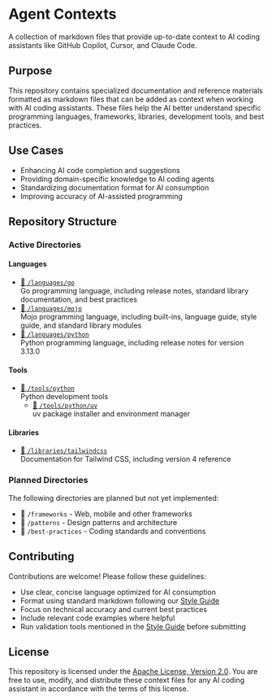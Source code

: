 # Agent Contexts

A collection of markdown files that provide up-to-date context to AI coding assistants like GitHub Copilot, Cursor, and Claude Code.

## Purpose

This repository contains specialized documentation and reference materials formatted as markdown files that can be added as context when working with AI coding assistants. These files help the AI better understand specific programming languages, frameworks, libraries, development tools, and best practices.

## Use Cases

- Enhancing AI code completion and suggestions
- Providing domain-specific knowledge to AI coding agents
- Standardizing documentation format for AI consumption
- Improving accuracy of AI-assisted programming

## Repository Structure

### Active Directories

#### Languages

- [📁 `/languages/go`](./languages/go)
  <br>Go programming language, including release notes, standard library documentation, and best practices
- [📁 `/languages/mojo`](./languages/mojo)
  <br>Mojo programming language, including built-ins, language guide, style guide, and standard library modules
- [📁 `/languages/python`](./languages/python)
  <br>Python programming language, including release notes for version 3.13.0

#### Tools

- [📁 `/tools/python`](./tools/python)
  <br>Python development tools
  - [📁 `/tools/python/uv`](./tools/python/uv/uv.md)
    <br> uv package installer and environment manager

#### Libraries

- [📁 `/libraries/tailwindcss`](./libraries/tailwindcss)
  <br>Documentation for Tailwind CSS, including version 4 reference

### Planned Directories

The following directories are planned but not yet implemented:

- 📁 `/frameworks` - Web, mobile and other frameworks
- 📁 `/patterns` - Design patterns and architecture
- 📁 `/best-practices` - Coding standards and conventions

## Contributing

Contributions are welcome! Please follow these guidelines:
- Use clear, concise language optimized for AI consumption
- Format using standard markdown following our [Style Guide](./STYLE-GUIDE.md)
- Focus on technical accuracy and current best practices
- Include relevant code examples where helpful
- Run validation tools mentioned in the [Style Guide](./STYLE-GUIDE.md) before submitting

## License

This repository is licensed under the [Apache License, Version 2.0](./LICENSE). You are free to use, modify, and distribute these context files for any AI coding assistant in accordance with the terms of this license.
